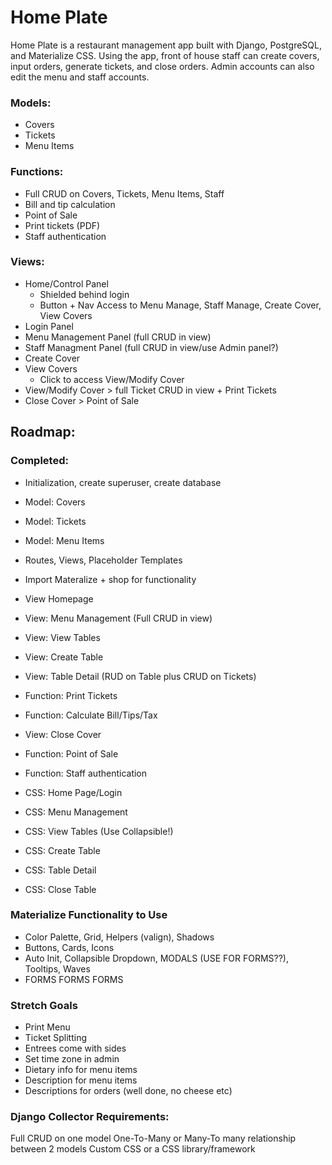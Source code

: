 # Home Plate

Home Plate is a restaurant management app built with Django, PostgreSQL, and Materialize CSS. Using the app, front of house staff can create covers, input orders, generate tickets, and close orders. Admin accounts can also edit the menu and staff accounts.

### Models: 
* Covers
* Tickets
* Menu Items

### Functions:
* Full CRUD on Covers, Tickets, Menu Items, Staff
* Bill and tip calculation
* Point of Sale
* Print tickets (PDF)
* Staff authentication

### Views: 
* Home/Control Panel
    * Shielded behind login
    * Button + Nav Access to Menu Manage, Staff Manage, Create Cover, View Covers
* Login Panel
* Menu Management Panel (full CRUD in view)
* Staff Managment Panel (full CRUD in view/use Admin panel?)
* Create Cover
* View Covers
    * Click to access View/Modify Cover
* View/Modify Cover > full Ticket CRUD in view + Print Tickets
* Close Cover > Point of Sale

## Roadmap:
### Completed:
* Initialization, create superuser, create database
* Model: Covers
* Model: Tickets
* Model: Menu Items
* Routes, Views, Placeholder Templates
* Import Materalize + shop for functionality
* View Homepage

* View: Menu Management (Full CRUD in view)
* View: View Tables
* View: Create Table
* View: Table Detail (RUD on Table plus CRUD on Tickets)
* Function: Print Tickets
* Function: Calculate Bill/Tips/Tax
* View: Close Cover
* Function: Point of Sale
* Function: Staff authentication
* CSS: Home Page/Login
* CSS: Menu Management
* CSS: View Tables (Use Collapsible!)
* CSS: Create Table
* CSS: Table Detail
* CSS: Close Table

### Materialize Functionality to Use
* Color Palette, Grid, Helpers (valign), Shadows
* Buttons, Cards, Icons
* Auto Init, Collapsible Dropdown, MODALS (USE FOR FORMS??), Tooltips, Waves
* FORMS FORMS FORMS
### Stretch Goals
* Print Menu
* Ticket Splitting
* Entrees come with sides
* Set time zone in admin
* Dietary info for menu items
* Description for menu items
* Descriptions for orders (well done, no cheese etc)

### Django Collector Requirements:
Full CRUD on one model
One-To-Many or Many-To many relationship between 2 models
Custom CSS or a CSS library/framework

